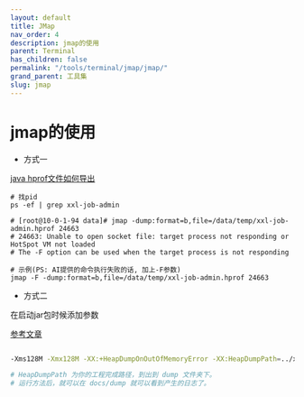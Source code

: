 ```yaml
---
layout: default
title: JMap
nav_order: 4
description: jmap的使用
parent: Terminal
has_children: false
permalink: "/tools/terminal/jmap/jmap/"
grand_parent: 工具集
slug: jmap
---
```


# jmap的使用

- 方式一

[java hprof文件如何导出](https://github.com/183461750/doc-record/blob/9ebb07355231f4ae916fdfec741c7e0d044c35ab/materiel/ai/java/java%E4%B8%ADhprof%E6%96%87%E4%BB%B6%E5%A6%82%E4%BD%95%E5%AF%BC%E5%87%BA.md)

```shell
# 找pid
ps -ef | grep xxl-job-admin

# [root@10-0-1-94 data]# jmap -dump:format=b,file=/data/temp/xxl-job-admin.hprof 24663
# 24663: Unable to open socket file: target process not responding or HotSpot VM not loaded
# The -F option can be used when the target process is not responding

# 示例(PS: AI提供的命令执行失败的话, 加上-F参数)
jmap -F -dump:format=b,file=/data/temp/xxl-job-admin.hprof 24663
```

- 方式二

在启动jar包时候添加参数

[参考文章](https://mp.weixin.qq.com/s/3xCxRxfrz_Y41z7PO-d82g)

```bash

-Xms128M -Xmx128M -XX:+HeapDumpOnOutOfMemoryError -XX:HeapDumpPath=../xfg-dev-tech-dump/docs/dump

# HeapDumpPath 为你的工程完成路径，到出到 dump 文件夹下。
# 运行方法后，就可以在 docs/dump 就可以看到产生的日志了。
